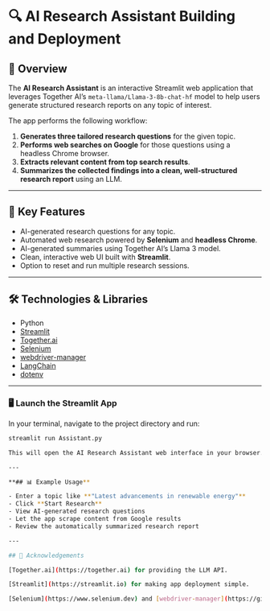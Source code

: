 # 🔍 AI Research Assistant Building and Deployment

## 📌 Overview

The **AI Research Assistant** is an interactive Streamlit web application that leverages Together AI’s `meta-llama/Llama-3-8b-chat-hf` model to help users generate structured research reports on any topic of interest.  

The app performs the following workflow:
1. **Generates three tailored research questions** for the given topic.
2. **Performs web searches on Google** for those questions using a headless Chrome browser.
3. **Extracts relevant content from top search results**.
4. **Summarizes the collected findings into a clean, well-structured research report** using an LLM.

---

## 🚀 Key Features

- AI-generated research questions for any topic.
- Automated web research powered by **Selenium** and **headless Chrome**.
- AI-generated summaries using Together AI’s Llama 3 model.
- Clean, interactive web UI built with **Streamlit**.
- Option to reset and run multiple research sessions.

---

## 🛠️ Technologies & Libraries

- Python
- [Streamlit](https://streamlit.io/)
- [Together.ai](https://www.together.ai/)
- [Selenium](https://selenium.dev/)
- [webdriver-manager](https://github.com/SergeyPirogov/webdriver_manager)
- [LangChain](https://python.langchain.com/)
- [dotenv](https://pypi.org/project/python-dotenv/)

---

### 🖥️ Launch the Streamlit App

In your terminal, navigate to the project directory and run:

```bash
streamlit run Assistant.py

This will open the AI Research Assistant web interface in your browser.

---

**## 📊 Example Usage**

- Enter a topic like **"Latest advancements in renewable energy"**
- Click **Start Research**
- View AI-generated research questions
- Let the app scrape content from Google results
- Review the automatically summarized research report

---

## 📣 Acknowledgements

[Together.ai](https://together.ai) for providing the LLM API.

[Streamlit](https://streamlit.io) for making app deployment simple.

[Selenium](https://www.selenium.dev) and [webdriver-manager](https://github.com/SergeyPirogov/webdriver_manager) for browser automation.


